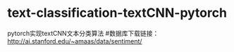 # text-classification-textCNN-pytorch
pytorch实现textCNN文本分类算法
#数据库下载链接：http://ai.stanford.edu/~amaas/data/sentiment/
